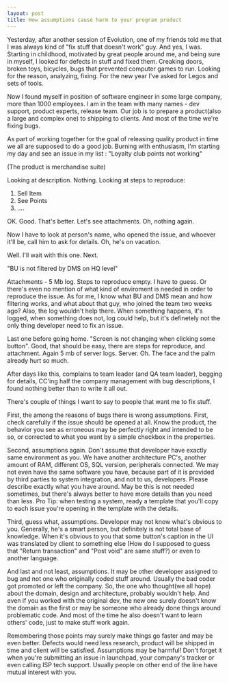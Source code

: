 ```yaml
---
layout: post
title: How assumptions cause harm to your program product
---
```

Yesterday, after another session of Evolution, one of my friends told me that I was always kind of "fix stuff that doesn't work" guy. And yes, I was. Starting in childhood, motivated by great people around me, and being sure in myself, I looked for defects in stuff and fixed them. Creaking doors, broken toys, bicycles, bugs that prevented computer games to run. Looking for the reason, analyzing, fixing. For the new year I've asked for Legos and sets of tools.

Now I found myself in position of software engineer in some large company, more than 1000 employees. I am in the team with many names - dev support, product experts, release team. Our job is to prepare a product(also a large and complex one) to shipping to clients. And most of the time we're fixing bugs.

As part of working together for the goal of releasing quality product in time we all are supposed to do a good job. Burning with enthusiasm, I'm starting my day and see an issue in my list : "Loyalty club points not working"

(The product is merchandise suite)

Looking at description. Nothing. Looking at steps to reproduce:

1) Sell Item
2) See Points
3) ....

OK. Good. That's better. Let's see attachments. Oh, nothing again.

Now I have to look at person's name, who opened the issue, and whoever it'll be, call him to ask for details. Oh, he's on vacation.

Well. I'll wait with this one. Next.

"BU is not filtered by DMS on HQ level"

Attachments - 5 Mb log. Steps to reproduce empty. I have to guess. Or there's even no mention of what kind of enviroment is needed in order to reproduce the issue. As for me, I know what BU and DMS mean and how filtering works, and what about that guy, who joined the team two weeks ago?
Also, the log wouldn't help there. When something happens, it's logged, when something does not, log could help, but it's definetely not the only thing developer need to fix an issue.

Last one before going home. "Screen is not changing when clicking some button". Good, that should be easy, there are steps for reproduce, and attachment. Again 5 mb of server logs. Server. Oh. The face and the palm already hurt so much.

After days like this, complains to team leader (and QA team leader), begging for details, CC'ing half the company management with bug descriptions, I found nothing better than to write it all out.

There's couple of things I want to say to people that want me to fix stuff.

First, the among the reasons of bugs there is wrong assumptions. First, check carefully if the issue should be opened at all. Know the product, the behavior you see as erroneous may be perfectly right and intended to be so, or corrected to what you want by a simple checkbox in the properties.

Second, assumptions again. Don't assume that developer have exactly same environment as you. We have another architecture PC's, another amount of RAM, different OS, SQL version, peripherals connected. We may not even have the same software you have, because part of it is provided by third parties to system integration, and not to us, developers. Please describe exactly what you have around. May be this is not needed sometimes, but there's always better to have more details than you need than less. Pro Tip: when testing a system, ready a template that you'll copy to each issue you're opening in the template with the details.

Third, guess what, assumptions. Developer may not know what's obvious to you. Generally, he's a smart person, but definitely is not total base of knowledge. When it's obvious to you that some button's caption in the UI was translated by client to something else (How do I supposed to guess that "Return transaction" and "Post void" are same stuff?) or even to another language.

And last and not least, assumptions. It may be other developer assigned to bug and not one who originally coded stuff around. Usually the bad coder got promoted or left the company. So, the one who thought(we all hope) about the domain, design and architecture, probably wouldn't help. And even if you worked with the original dev, the new one surely doesn't know the domain as the first or may be someone who already done things around problematic code. And most of the time he also doesn't want to learn others' code, just to make stuff work again.

Remembering those points may surely make things go faster and may be even better. Defects would need less research, product will be shipped in time and client will be satisfied. Assumptions may be harmful! Don't forget it when you're submitting an issue in launchpad, your company's tracker or even calling ISP tech support. Usually people on other end of the line have mutual interest with you.
